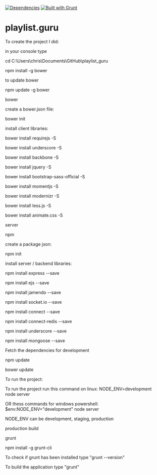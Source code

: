 [![Dependencies](https://david-dm.org/chrisweb/playlist_guru.png)](https://david-dm.org/chrisweb/playlist_guru)
[![Built with Grunt](https://cdn.gruntjs.com/builtwith.png)](http://gruntjs.com/)

playlist.guru
=============

To create the project I did:

in your console type

cd C:\Users\chris\Documents\GitHub\playlist_guru

npm install -g bower

to update bower

npm update -g bower

bower

create a bower.json file:

bower init

install client libraries:

bower install requirejs -S

bower install underscore -S

bower install backbone -S

bower install jquery -S

bower install bootstrap-sass-official -S



bower install momentjs -S

bower install modernizr -S

bower install less.js -S

bower install animate.css -S

server

npm

create a package json:

npm init

install server / backend libraries:

npm install express --save

npm install ejs --save

npm install jamendo --save



npm install socket.io --save

npm install connect --save

npm install connect-redis --save

npm install underscore --save

npm install mongoose --save


Fetch the dependencies for development

npm update

bower update




To run the project:

To run the project run this command on linux:
NODE_ENV=development node server

OR thess commands for windows powershell:
$env:NODE_ENV="development"
node server

NODE_ENV can be development, staging, production







production build

grunt

npm install -g grunt-cli

To check if grunt has been installed type "grunt --version"

To build the application type "grunt"